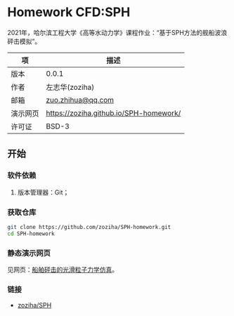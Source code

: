 # Homework CFD:SPH

2021年，哈尔滨工程大学《高等水动力学》课程作业：“基于SPH方法的舰船波浪砰击模拟”。

| 项 | 描述 |
| -- | --- |
| 版本 | 0.0.1 |
| 作者 | 左志华(zoziha) |
| 邮箱 | zuo.zhihua@qq.com |
| 演示网页 | https://zoziha.github.io/SPH-homework/ |
| 许可证 | BSD-3 |

## 开始

### 软件依赖

1. 版本管理器：Git；

### 获取仓库

```sh
git clone https://github.com/zoziha/SPH-homework.git
cd SPH-homework
```

### 静态演示网页

见网页：[船舶砰击的光滑粒子力学仿真](https://zoziha.github.io/SPH-homework/)。

### 链接

+ [zoziha/SPH](https://github.com/zoziha/SPH)